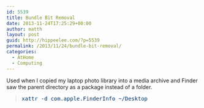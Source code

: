 ```yaml
---
id: 5539
title: Bundle Bit Removal
date: 2013-11-24T17:25:29+00:00
author: matth
layout: post
guid: http://hippeelee.com/?p=5539
permalink: /2013/11/24/bundle-bit-removal/
categories:
  - AtHome
  - Computing
---
```

Used when I copied my laptop photo library into a media archive and Finder saw the parent directory as a package instead of a folder.

> <pre><span style="color: #003366;">xattr -d com.apple.FinderInfo ~/Desktop</span></pre>